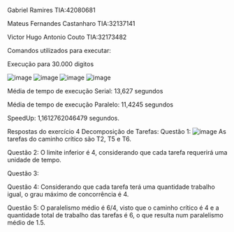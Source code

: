 Gabriel Ramires TIA:42080681

Mateus Fernandes Castanharo TIA:32137141

Victor Hugo Antonio Couto TIA:32173482

Comandos utilizados para executar: 

Execução para 30.000 digitos

![image](https://github.com/victorhacouto/ComputacaoParalelaLabs/assets/25206585/a87ccf54-f0cf-4950-b3f7-292dfe91a911)
![image](https://github.com/victorhacouto/ComputacaoParalelaLabs/assets/25206585/77dbc381-c6be-4c09-9df7-c1f4dbb22773)
![image](https://github.com/victorhacouto/ComputacaoParalelaLabs/assets/25206585/d525ff11-341a-45c9-8b63-4c2c94af17e8)
![image](https://github.com/victorhacouto/ComputacaoParalelaLabs/assets/25206585/791f23cc-d014-41a6-9e74-8efcc20d43f7)

Média de tempo de execução Serial: 13,627 segundos

Média de tempo de execução Paralelo: 11,4245 segundos

SpeedUp: 1,1612762046479 segundos.

Respostas do exercício 4 Decomposição de Tarefas:
Questão 1:
![image](https://github.com/victorhacouto/ComputacaoParalelaLabs/assets/74799704/212339af-ab6f-4efc-85f1-faf80c4e6017)
As tarefas do caminho crítico são T2, T5 e T6.

Questão 2:
O limite inferior é 4, considerando que cada tarefa requerirá uma unidade de tempo.

Questão 3:

Questão 4:
Considerando que cada tarefa terá uma quantidade trabalho igual, o grau máximo de concorrência é 4.

Questão 5:
O paralelismo médio é 6/4, visto que o caminho crítico é 4 e a quantidade total de trabalho das tarefas é 6, o que resulta num paralelismo médio de 1.5.
